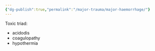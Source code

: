```yaml
---
{"dg-publish":true,"permalink":"/major-trauma/major-haemorrhage/"}
---
```



Toxic triad:
- acidodis
- coagulopathy
- hypothermia
